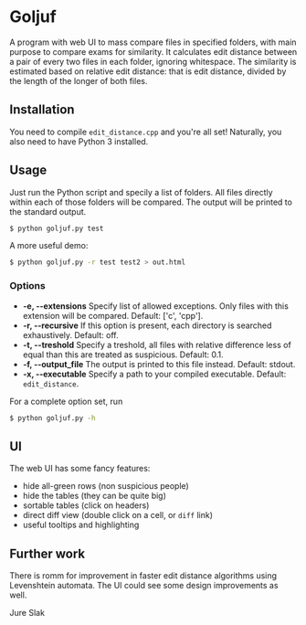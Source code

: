 # Goljuf
A program with web UI to mass compare files in specified folders, with main purpose to compare exams
for similarity. It calculates edit distance between a pair of every two files in each folder,
ignoring whitespace. The similarity is estimated based on relative edit distance: that is edit
distance, divided by the length of the longer of both files.

## Installation
You need to compile `edit_distance.cpp` and you're all set! Naturally, you also need to have Python
3 installed.

## Usage

Just run the Python script and specily a list of folders. All files directly within each of those
folders will be compared. The output will be printed to the standard output.

```bash
$ python goljuf.py test
```

A more useful demo:

```bash
$ python goljuf.py -r test test2 > out.html
```

### Options

* **-e, --extensions** Specify list of allowed exceptions. Only files with this extension will be
  compared. Default: ['c', 'cpp'].
* **-r, --recursive** If this option is present, each directory is searched exhaustively. Default:
  off.
* **-t, --treshold** Specify a treshold, all files with relative difference less of equal than this
  are treated as suspicious. Default: 0.1.
* **-f, --output_file** The output is printed to this file instead. Default: stdout.
* **-x, --executable** Specify a path to your compiled executable. Default: `edit_distance`.

For a complete option set, run

```bash
$ python goljuf.py -h

```

## UI
The web UI has some fancy features:
* hide all-green rows (non suspicious people)
* hide the tables (they can be quite big)
* sortable tables (click on headers)
* direct diff view (double click on a cell, or `diff` link)
* useful tooltips and highlighting

## Further work
There is romm for improvement in faster edit distance algorithms using Levenshtein automata.
The UI could see some design improvements as well.

Jure Slak
